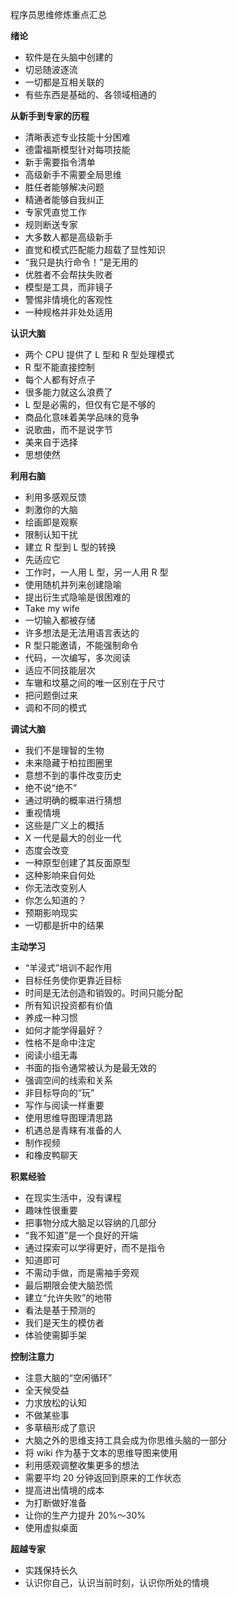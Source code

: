 程序员思维修炼重点汇总

**绪论**
- 软件是在头脑中创建的
- 切忌随波逐流
- 一切都是互相关联的
- 有些东西是基础的、各领域相通的

**从新手到专家的历程**
- 清晰表述专业技能十分困难
- 德雷福斯模型针对每项技能
- 新手需要指令清单
- 高级新手不需要全局思维
- 胜任者能够解决问题
- 精通者能够自我纠正
- 专家凭直觉工作
- 规则断送专家
- 大多数人都是高级新手
- 直觉和模式匹配能力超载了显性知识
- “我只是执行命令！”是无用的
- 优胜者不会帮扶失败者
- 模型是工具，而非镜子
- 警惕非情境化的客观性
- 一种规格并非处处适用

**认识大脑**
- 两个 CPU 提供了 L 型和 R 型处理模式
- R 型不能直接控制
- 每个人都有好点子
- 很多能力就这么浪费了
- L 型是必需的，但仅有它是不够的
- 商品化意味着美学品味的竞争
- 说歌曲，而不是说字节
- 美来自于选择
- 思想使然

**利用右脑**
- 利用多感观反馈
- 刺激你的大脑
- 绘画即是观察
- 限制认知干扰
- 建立 R 型到 L 型的转换
- 先适应它
- 工作时，一人用 L 型，另一人用 R 型
- 使用随机并列来创建隐喻
- 提出衍生式隐喻是很困难的
- Take my wife
- 一切输入都被存储
- 许多想法是无法用语言表达的
- R 型只能邀请，不能强制命令
- 代码，一次编写，多次阅读
- 适应不同技能层次
- 车辙和坟墓之间的唯一区别在于尺寸
- 把问题倒过来
- 调和不同的模式

**调试大脑**
- 我们不是理智的生物
- 未来隐藏于柏拉图圈里
- 意想不到的事件改变历史
- 绝不说“绝不”
- 通过明确的概率进行猜想
- 重视情境
- 这些是广义上的概括
- X 一代是最大的创业一代
- 态度会改变
- 一种原型创建了其反面原型
- 这种影响来自何处
- 你无法改变别人
- 你怎么知道的？
- 预期影响现实
- 一切都是折中的结果

**主动学习**
- “羊浸式”培训不起作用
- 目标任务使你更靠近目标
- 时间是无法创造和销毁的。时间只能分配
- 所有知识投资都有价值
- 养成一种习惯
- 如何才能学得最好？
- 性格不是命中注定
- 阅读小组无毒
- 书面的指令通常被认为是最无效的
- 强调空间的线索和关系
- 非目标导向的“玩”
- 写作与阅读一样重要
- 使用思维导图理清思路
- 机遇总是青睐有准备的人
- 制作视频
- 和橡皮鸭聊天

**积累经验**
- 在现实生活中，没有课程
- 趣味性很重要
- 把事物分成大脑足以容纳的几部分
- “我不知道”是一个良好的开端
- 通过探索可以学得更好，而不是指令
- 知道即可
- 不需动手做，而是需袖手旁观
- 最后期限会使大脑恐慌
- 建立“允许失败”的地带
- 看法是基于预测的
- 我们是天生的模仿者
- 体验使需脚手架

**控制注意力**
- 注意大脑的“空闲循环”
- 全天候受益
- 力求放松的认知
- 不做某些事
- 多草稿形成了意识
- 大脑之外的思维支持工具会成为你思维头脑的一部分
- 将 wiki 作为基于文本的思维导图来使用
- 利用感观调整收集更多的想法
- 需要平均 20 分钟返回到原来的工作状态
- 提高进出情境的成本
- 为打断做好准备
- 让你的生产力提升 20%～30%
- 使用虚拟桌面

**超越专家**
- 实践保持长久
- 认识你自己，认识当前时刻，认识你所处的情境
